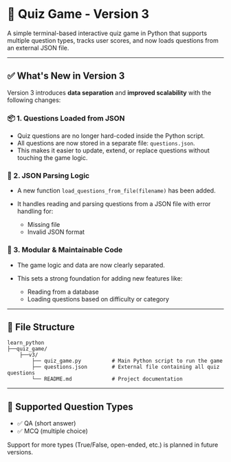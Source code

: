 # 🧠 Quiz Game - Version 3

A simple terminal-based interactive quiz game in Python that supports multiple question types, tracks user scores, and now loads questions from an external JSON file.

---

## ✅ What's New in Version 3

Version 3 introduces **data separation** and **improved scalability** with the following changes:

### 📦 1. Questions Loaded from JSON

* Quiz questions are no longer hard-coded inside the Python script.
* All questions are now stored in a separate file: `questions.json`.
* This makes it easier to update, extend, or replace questions without touching the game logic.

### 💾 2. JSON Parsing Logic

* A new function `load_questions_from_file(filename)` has been added.
* It handles reading and parsing questions from a JSON file with error handling for:

  * Missing file
  * Invalid JSON format

### 🔁 3. Modular & Maintainable Code

* The game logic and data are now clearly separated.
* This sets a strong foundation for adding new features like:

  * Reading from a database
  * Loading questions based on difficulty or category

---

## 📁 File Structure

```
learn_python
├──quiz_game/
    ├──v3/
        ├── quiz_game.py          # Main Python script to run the game
        ├── questions.json        # External file containing all quiz questions
        └── README.md             # Project documentation
```

---

## 🧪 Supported Question Types

* ✅ QA (short answer)
* ✅ MCQ (multiple choice)

Support for more types (True/False, open-ended, etc.) is planned in future versions.